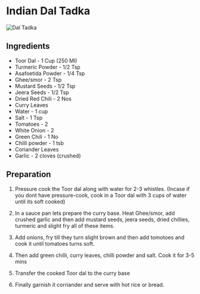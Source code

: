 # Indian Dal Tadka

![Dal Tadka ](https://kwikky.in/wp-content/uploads/2020/09/Dal-tadka-5-500x500-1.jpg)

## Ingredients
- Toor Dal - 1 Cup (250 Ml)
- Turmeric Powder - 1/2 Tsp
- Asafoetida Powder - 1/4 Tsp
- Ghee/smor - 2 Tsp 
- Mustard Seeds - 1/2 Tsp
- Jeera Seeds - 1/2 Tsp
- Dried Red Chili - 2 Nos
- Curry Leaves
- Water - 1 cup
- Salt - 1 Tsp
- Tomatoes - 2
- White Onion - 2
- Green Chili - 1 No
- Chilli powder - 1 tsb
- Coriander Leaves 
- Garlic - 2 cloves (crushed)

## Preparation

1. Pressure cook the Toor dal along with water for 2-3 whistles. (Incase if you dont have pressure-cook, cook in a Toor dal with 3 cups of water until its soft cooked)

2. In a sauce pan lets prepare the curry base. Heat Ghee/smor, add crushed garlic and then add mustard seeds, jeera seeds, dried chillies, turmeric and slight fry all of these items.

3. Add onions, fry till they turn slight brown and then add tomotoes and cook it until tomatoes turns soft.

4. Then add green chilli, curry leaves, chilli powder and salt. Cook it for 3-5 mins

5. Transfer the cooked Toor dal to the curry base

6. Finally garnish it corriander and serve with hot rice or bread.